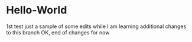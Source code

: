 # Hello-World
1st test
   just a sample of some edits while I am learning
   additional changes to this branch
OK, end of changes for now
